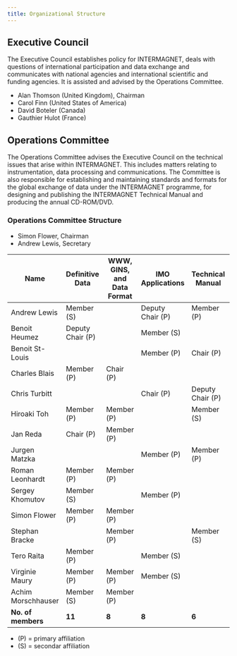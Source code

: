 ```yaml
---
title: Organizational Structure
---
```


## Executive Council

The Executive Council establishes policy for INTERMAGNET, deals with questions of international participation and data exchange and communicates with national agencies and international scientific and funding agencies. It is assisted and advised by the Operations Committee.

- Alan Thomson (United Kingdom), Chairman
- Carol Finn (United States of America)
- David Boteler (Canada)
- Gauthier Hulot (France)

## Operations Committee

The Operations Committee advises the Executive Council on the technical issues that arise within INTERMAGNET. This includes matters relating to instrumentation, data processing and communications. The Committee is also responsible for establishing and maintaining standards and formats for the global exchange of data under the INTERMAGNET programme, for designing and publishing the INTERMAGNET Technical Manual and producing the annual CD-ROM/DVD.

### Operations Committee Structure

- Simon Flower, Chairman
- Andrew Lewis, Secretary

| Name | Definitive Data | WWW, GINS, and Data Format | IMO Applications | Technical Manual | Instrumentation and Data Acquisition |
|------|-----------------|----------------------------|------------------|------------------|--------------------------------------|
| Andrew Lewis | Member (S) | | Deputy Chair (P) | Member (P) | |
| Benoit Heumez | Deputy Chair (P) | | Member (S) | | |
| Benoit St-Louis | | | Member (P) | Chair (P) | Member (S) |
| Charles Blais | Member (P) | Chair (P) | | | |
| Chris Turbitt | | | Chair (P) | Deputy Chair (P) | Member (S) |
| Hiroaki Toh | Member (P) | Member (P) | | Member (S) | |
| Jan Reda | Chair (P) | Member (P) | | | |
| Jurgen Matzka | | | Member (P) | Member (P) | Member (S) |
| Roman Leonhardt | Member (P) | Member (P) | | | |
| Sergey Khomutov | Member (S) | | Member (P) | | Member (S) |
| Simon Flower | Member (P) | Member (P) | | | |
| Stephan Bracke | | Member (P) | | Member (S) | |
| Tero Raita | Member (P) | | Member (S) | | |
| Virginie Maury | Member (P) | Member (P) | Member (S) | | |
| Achim Morschhauser | Member (S) | Member (P) | | | Member (S) |
| **No. of members** | **11** | **8** | **8** | **6** | **5** |

- (P) = primary affiliation
- (S) = secondar affiliation
